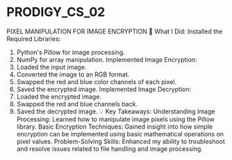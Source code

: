 # PRODIGY_CS_02
PIXEL MANIPULATION FOR IMAGE ENCRYPTION
📜 What I Did:
Installed the Required Libraries:
1. Python's Pillow for image processing.
2. NumPy for array manipulation.
Implemented Image Encryption:
1. Loaded the input image.
2. Converted the image to an RGB format.
3. Swapped the red and blue color channels of each pixel.
4. Saved the encrypted image.
Implemented Image Decryption:
1. Loaded the encrypted image.
2. Swapped the red and blue channels back.
3. Saved the decrypted image.
💡 Key Takeaways:
Understanding Image Processing: Learned how to manipulate image pixels using the Pillow library.
Basic Encryption Techniques: Gained insight into how simple encryption can be implemented using basic mathematical operations on pixel values.
Problem-Solving Skills: Enhanced my ability to troubleshoot and resolve issues related to file handling and image processing.
